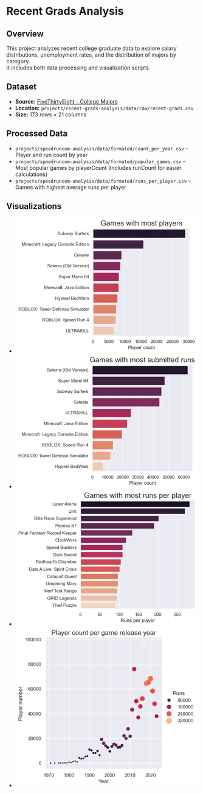 # Recent Grads Analysis

## Overview
This project analyzes recent college graduate data to explore salary distributions, unemployment rates, and the distribution of majors by category.  
It includes both data processing and visualization scripts.

## Dataset
- **Source:** [FiveThirtyEight - College Majors](https://github.com/fivethirtyeight/data/tree/master/college-majors)
- **Location:** `projects/recent-grads-analysis/data/raw/recent-grads.csv`
- **Size:** 173 rows × 21 columns

## Processed Data
- `projects/speedruncom-analysis/data/formated/count_per_year.csv` – Player and run count by year 
- `projects/speedruncom-analysis/data/formated/popular_games.csv` – Most popular games by playerCount (Includes runCount for easier calculations)
- `projects/speedruncom-analysis/data/formated/runs_per_player.csv` –  Games with highest average runs per player

## Visualizations
- ![Games with most players](plots/most_players.png)
- ![Games with most submitted runs](plots/most_runs.png)
- ![Games with most runs per player](plots/most_runs_per_player.png)
- ![Player count per game release year](plots/player_per_release_year.png)
